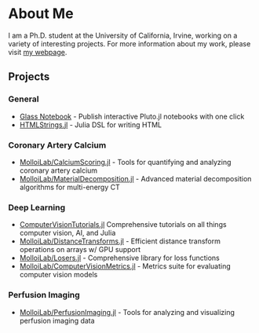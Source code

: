 # About Me

I am a Ph.D. student at the University of California, Irvine, working on a variety of interesting projects. For more information about my work, please visit [my webpage](https://glassnotebook.io/r/ME3NP_nrUmaWk1WHcJA89/index.jl).

## Projects

### General
- [Glass Notebook](https://glassnotebook.io/) - Publish interactive Pluto.jl notebooks with one click
- [HTMLStrings.jl](https://github.com/Dale-Black/HTMLStrings.jl) - Julia DSL for writing HTML

### Coronary Artery Calcium
- [MolloiLab/CalciumScoring.jl](https://github.com/MolloiLab/CalciumScoring.jl) - Tools for quantifying and analyzing coronary artery calcium
- [MolloiLab/MaterialDecomposition.jl](https://github.com/MolloiLab/MaterialDecomposition.jl) - Advanced material decomposition algorithms for multi-energy CT

### Deep Learning
- [ComputerVisionTutorials.jl](https://github.com/Dale-Black/ComputerVisionTutorials.jl) Comprehensive tutorials on all things computer vision, AI, and Julia
- [MolloiLab/DistanceTransforms.jl](https://github.com/MolloiLab/DistanceTransforms.jl) - Efficient distance transform operations on arrays w/ GPU support
- [MolloiLab/Losers.jl](https://github.com/MolloiLab/Losers.jl) - Comprehensive library for loss functions
- [MolloiLab/ComputerVisionMetrics.jl](https://github.com/MolloiLab/ComputerVisionMetrics.jl) - Metrics suite for evaluating computer vision models

### Perfusion Imaging
- [MolloiLab/PerfusionImaging.jl](https://github.com/MolloiLab/PerfusionImaging.jl) - Tools for analyzing and visualizing perfusion imaging data
